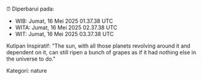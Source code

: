 ⏰ Diperbarui pada:
- WIB: Jumat, 16 Mei 2025 01.37.38 UTC
- WITA: Jumat, 16 Mei 2025 02.37.38 UTC
- WIT: Jumat, 16 Mei 2025 03.37.38 UTC

Kutipan Inspiratif:
"The sun, with all those planets revolving around it and dependent on it, can still ripen a bunch of grapes as if it had nothing else in the universe to do."


Kategori: nature

